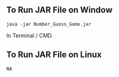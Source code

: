 
## To Run JAR File on Window

    java -jar Number_Guess_Game.jar
In Terminal / CMD.

## To Run JAR File on Linux


    NA
